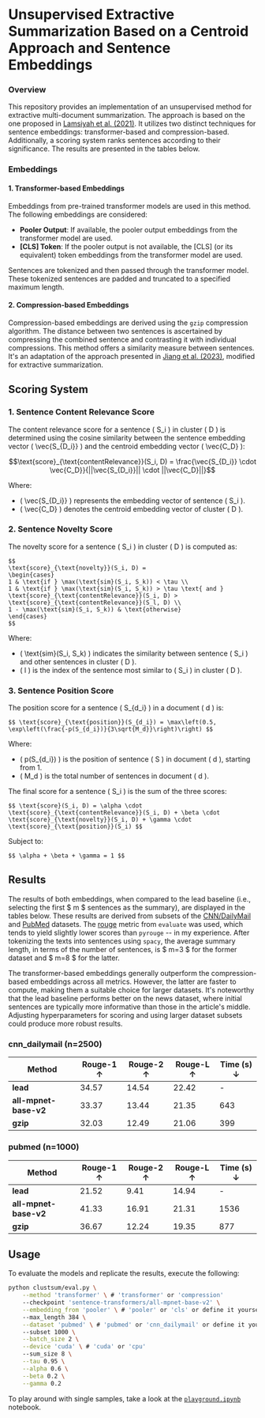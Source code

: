 # Unsupervised Extractive Summarization Based on a Centroid Approach and Sentence Embeddings

### Overview

This repository provides an implementation of an unsupervised method for extractive multi-document summarization. The approach is based on the one proposed in [Lamsiyah et al. (2021)](https://doi.org/10.1016/j.eswa.2020.114152). It utilizes two distinct techniques for sentence embeddings: transformer-based and compression-based. Additionally, a scoring system ranks sentences according to their significance. The results are presented in the tables below.

### Embeddings

#### 1. Transformer-based Embeddings

Embeddings from pre-trained transformer models are used in this method. The following embeddings are considered:

- **Pooler Output**: If available, the pooler output embeddings from the transformer model are used.
- **[CLS] Token**: If the pooler output is not available, the [CLS] (or its equivalent) token embeddings from the transformer model are used.

Sentences are tokenized and then passed through the transformer model. These tokenized sentences are padded and truncated to a specified maximum length.

#### 2. Compression-based Embeddings

Compression-based embeddings are derived using the `gzip` compression algorithm. The distance between two sentences is ascertained by compressing the combined sentence and contrasting it with individual compressions. This method offers a similarity measure between sentences. It's an adaptation of the approach presented in [Jiang et al. (2023)](https://aclanthology.org/2023.findings-acl.426/), modified for extractive summarization.

## Scoring System

### 1. Sentence Content Relevance Score

The content relevance score for a sentence \( S_i \) in cluster \( D \) is determined using the cosine similarity between the sentence embedding vector \( \vec{S_{D_i}} \) and the centroid embedding vector \( \vec{C_D} \):

```math
\text{score}_{\text{contentRelevance}}(S_i, D) = \frac{\vec{S_{D_i}} \cdot \vec{C_D}}{||\vec{S_{D_i}}|| \cdot ||\vec{C_D}||}
```
Where:
- \( \vec{S_{D_i}} \) represents the embedding vector of sentence \( S_i \).
- \( \vec{C_D} \) denotes the centroid embedding vector of cluster \( D \).

### 2. Sentence Novelty Score

The novelty score for a sentence \( S_i \) in cluster \( D \) is computed as:

```
$$ 
\text{score}_{\text{novelty}}(S_i, D) = 
\begin{cases} 
1 & \text{if } \max(\text{sim}(S_i, S_k)) < \tau \\
1 & \text{if } \max(\text{sim}(S_i, S_k)) > \tau \text{ and } \text{score}_{\text{contentRelevance}}(S_i, D) > \text{score}_{\text{contentRelevance}}(S_l, D) \\
1 - \max(\text{sim}(S_i, S_k)) & \text{otherwise}
\end{cases} 
$$
```

Where:
- \( \text{sim}(S_i, S_k) \) indicates the similarity between sentence \( S_i \) and other sentences in cluster \( D \).
- \( l \) is the index of the sentence most similar to \( S_i \) in cluster \( D \).

### 3. Sentence Position Score

The position score for a sentence \( S_{d_i} \) in a document \( d \) is:

```
$$ \text{score}_{\text{position}}(S_{d_i}) = \max\left(0.5, \exp\left(\frac{-p(S_{d_i})}{3\sqrt{M_d}}\right)\right) $$
```

Where:
- \( p(S_{d_i}) \) is the position of sentence \( S \) in document \( d \), starting from 1.
- \( M_d \) is the total number of sentences in document \( d \).

The final score for a sentence \( S_i \) is the sum of the three scores:

```
$$ \text{score}(S_i, D) = \alpha \cdot \text{score}_{\text{contentRelevance}}(S_i, D) + \beta \cdot \text{score}_{\text{novelty}}(S_i, D) + \gamma \cdot \text{score}_{\text{position}}(S_i) $$
```

Subject to:

```
$$ \alpha + \beta + \gamma = 1 $$
```

## Results

The results of both embeddings, when compared to the lead baseline (i.e., selecting the first $ m $ sentences as the summary), are displayed in the tables below. These results are derived from subsets of the [CNN/DailyMail](https://huggingface.co/datasets/cnn_dailymail) and [PubMed](https://huggingface.co/datasets/pubmed) datasets. The [rouge](https://huggingface.co/spaces/evaluate-metric/rouge) metric from `evaluate` was used, which tends to yield slightly lower scores than `pyrouge` -- in my experience. After tokenizing the texts into sentences using `spacy`, the average summary length, in terms of the number of sentences, is $ m=3 $ for the former dataset and $ m=8 $ for the latter.

The transformer-based embeddings generally outperform the compression-based embeddings across all metrics. However, the latter are faster to compute, making them a suitable choice for larger datasets. It's noteworthy that the lead baseline performs better on the news dataset, where initial sentences are typically more informative than those in the article's middle. Adjusting hyperparameters for scoring and using larger dataset subsets could produce more robust results.

### cnn_dailymail (n=2500)

| Method               | Rouge-1 ↑ | Rouge-2 ↑ | Rouge-L ↑ | Time (s) ↓ |
|----------------------|-----------|-----------|-----------|------------|
| **lead**             | 34.57     | 14.54     | 22.42     | -          |
| **all-mpnet-base-v2**| 33.37     | 13.44     | 21.35     | 643        |
| **gzip**             | 32.03     | 12.49     | 21.06     | 399        |

### pubmed (n=1000)

| Method               | Rouge-1 ↑ | Rouge-2 ↑ | Rouge-L ↑ | Time (s) ↓ |
|----------------------|-----------|-----------|-----------|------------|
| **lead**             | 21.52     | 9.41      | 14.94     | -          |
| **all-mpnet-base-v2**| 41.33     | 16.91     | 21.31     | 1536       |
| **gzip**             | 36.67     | 12.24     | 19.35     | 877        |


## Usage

To evaluate the models and replicate the results, execute the following:

```bash
python clustsum/eval.py \
    --method 'transformer' \ # 'transformer' or 'compression'
    --checkpoint 'sentence-transformers/all-mpnet-base-v2' \
    --embedding_from 'pooler' \ # 'pooler' or 'cls' or define it yourself
    --max_length 384 \
    --dataset 'pubmed' \ # 'pubmed' or 'cnn_dailymail' or define it yourself
    --subset 1000 \
    --batch_size 2 \
    --device 'cuda' \ # 'cuda' or 'cpu'
    --sum_size 8 \
    --tau 0.95 \
    --alpha 0.6 \
    --beta 0.2 \
    --gamma 0.2
```

To play around with single samples, take a look at the [`playground.ipynb`](https://github.com/eReverter/clustsum/blob/main/playground.ipynb) notebook.
